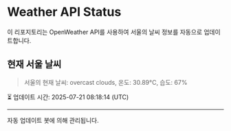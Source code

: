 
# Weather API Status

이 리포지토리는 OpenWeather API를 사용하여 서울의 날씨 정보를 자동으로 업데이트합니다.

## 현재 서울 날씨
> 서울의 현재 날씨: overcast clouds, 온도: 30.89°C, 습도: 67%

⏳ 업데이트 시간: 2025-07-21 08:18:14 (UTC)

---
자동 업데이트 봇에 의해 관리됩니다.
